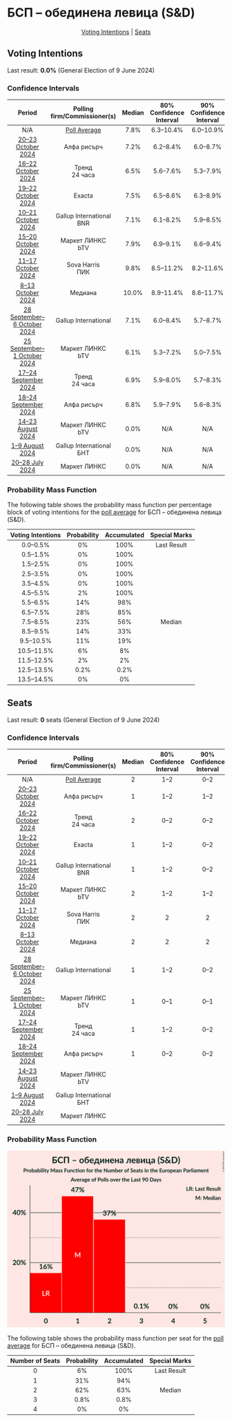 # БСП – обединена левица (S&D)

<p align="center"><a href="#voting-intentions">Voting Intentions</a> | <a href="#seats">Seats</a></p>

## Voting Intentions

Last result: **0.0%** (General Election of 9 June 2024)

### Confidence Intervals

| Period     | Polling firm/Commissioner(s) | Median | 80% Confidence Interval | 90% Confidence Interval | 95% Confidence Interval | 99% Confidence Interval |
|:----------:|:----------------:|:-----------:|:-----------------------:|:-----------------------:|:-----------------------:|:-----------------------:|
| N/A | [Poll Average](average.html) | 7.8% | 6.3–10.4% | 6.0–10.9% | 5.7–11.4% | 5.2–12.2% |
| [20–23 October 2024](2024-10-23-Алфарисърч.html) | Алфа рисърч | 7.2% | 6.2–8.4% | 6.0–8.7% | 5.7–9.0% | 5.3–9.6% |
| [16–22 October 2024](2024-10-22-Тренд.html) | Тренд <br> 24 часа | 6.5% | 5.6–7.6% | 5.3–7.9% | 5.1–8.2% | 4.7–8.7% |
| [19–22 October 2024](2024-10-22-Exacta.html) | Exacta | 7.5% | 6.5–8.6% | 6.3–8.9% | 6.1–9.2% | 5.6–9.8% |
| [10–21 October 2024](2024-10-21-GallupInternational.html) | Gallup International <br> BNR | 7.1% | 6.1–8.2% | 5.9–8.5% | 5.6–8.8% | 5.2–9.4% |
| [15–20 October 2024](2024-10-20-МаркетЛИНКС.html) | Маркет ЛИНКС <br> bTV | 7.9% | 6.9–9.1% | 6.6–9.4% | 6.4–9.7% | 5.9–10.3% |
| [11–17 October 2024](2024-10-17-SovaHarris.html) | Sova Harris <br> ПИК | 9.8% | 8.5–11.2% | 8.2–11.6% | 7.9–12.0% | 7.3–12.8% |
| [8–13 October 2024](2024-10-13-Медиана.html) | Медиана | 10.0% | 8.9–11.4% | 8.6–11.7% | 8.3–12.1% | 7.8–12.7% |
| [28 September–6 October 2024](2024-10-06-GallupInternational.html) | Gallup International | 7.1% | 6.0–8.4% | 5.7–8.7% | 5.5–9.1% | 5.0–9.7% |
| [25 September–1 October 2024](2024-10-01-МаркетЛИНКС.html) | Маркет ЛИНКС <br> bTV | 6.1% | 5.3–7.2% | 5.0–7.5% | 4.8–7.8% | 4.4–8.3% |
| [17–24 September 2024](2024-09-24-Тренд.html) | Тренд <br> 24 часа | 6.9% | 5.9–8.0% | 5.7–8.3% | 5.5–8.6% | 5.1–9.2% |
| [18–24 September 2024](2024-09-24-Алфарисърч.html) | Алфа рисърч | 6.8% | 5.9–7.9% | 5.6–8.3% | 5.4–8.5% | 5.0–9.1% |
| [14–23 August 2024](2024-08-23-МаркетЛИНКС.html) | Маркет ЛИНКС <br> bTV | 0.0% | N/A | N/A | N/A | N/A |
| [1–9 August 2024](2024-08-09-GallupInternational.html) | Gallup International <br> БНТ | 0.0% | N/A | N/A | N/A | N/A |
| [20–28 July 2024](2024-07-28-МаркетЛИНКС.html) | Маркет ЛИНКС | 0.0% | N/A | N/A | N/A | N/A |

### Probability Mass Function

The following table shows the probability mass function per percentage block of voting intentions for the [poll average](average.html) for БСП – обединена левица (S&D).

| Voting Intentions | Probability | Accumulated | Special Marks |
|:-----------------:|:-----------:|:-----------:|:-------------:|
| 0.0–0.5% | 0% | 100% | Last Result |
| 0.5–1.5% | 0% | 100% |  |
| 1.5–2.5% | 0% | 100% |  |
| 2.5–3.5% | 0% | 100% |  |
| 3.5–4.5% | 0% | 100% |  |
| 4.5–5.5% | 2% | 100% |  |
| 5.5–6.5% | 14% | 98% |  |
| 6.5–7.5% | 28% | 85% |  |
| 7.5–8.5% | 23% | 56% | Median |
| 8.5–9.5% | 14% | 33% |  |
| 9.5–10.5% | 11% | 19% |  |
| 10.5–11.5% | 6% | 8% |  |
| 11.5–12.5% | 2% | 2% |  |
| 12.5–13.5% | 0.2% | 0.2% |  |
| 13.5–14.5% | 0% | 0% |  |


## Seats

Last result: **0** seats (General Election of 9 June 2024)

### Confidence Intervals

| Period     | Polling firm/Commissioner(s) | Median | 80% Confidence Interval | 90% Confidence Interval | 95% Confidence Interval | 99% Confidence Interval |
|:----------:|:----------------:|:------:|:-----------------------:|:-----------------------:|:-----------------------:|:-----------------------:|
| N/A | [Poll Average](average.html) | 2 | 1–2 | 0–2 | 0–2 | 0–3 |
| [20–23 October 2024](2024-10-23-Алфарисърч.html) | Алфа рисърч | 1 | 1–2 | 1–2 | 0–2 | 0–2 |
| [16–22 October 2024](2024-10-22-Тренд.html) | Тренд <br> 24 часа | 2 | 0–2 | 0–2 | 0–2 | 0–2 |
| [19–22 October 2024](2024-10-22-Exacta.html) | Exacta | 1 | 1–2 | 0–2 | 0–2 | 0–2 |
| [10–21 October 2024](2024-10-21-GallupInternational.html) | Gallup International <br> BNR | 1 | 1–2 | 0–2 | 0–2 | 0–2 |
| [15–20 October 2024](2024-10-20-МаркетЛИНКС.html) | Маркет ЛИНКС <br> bTV | 2 | 1–2 | 1–2 | 1–2 | 1–2 |
| [11–17 October 2024](2024-10-17-SovaHarris.html) | Sova Harris <br> ПИК | 2 | 2 | 2 | 2–3 | 1–3 |
| [8–13 October 2024](2024-10-13-Медиана.html) | Медиана | 2 | 2 | 2 | 2 | 1–3 |
| [28 September–6 October 2024](2024-10-06-GallupInternational.html) | Gallup International | 1 | 1–2 | 0–2 | 0–2 | 0–2 |
| [25 September–1 October 2024](2024-10-01-МаркетЛИНКС.html) | Маркет ЛИНКС <br> bTV | 1 | 0–1 | 0–1 | 0–1 | 0–2 |
| [17–24 September 2024](2024-09-24-Тренд.html) | Тренд <br> 24 часа | 1 | 1–2 | 0–2 | 0–2 | 0–2 |
| [18–24 September 2024](2024-09-24-Алфарисърч.html) | Алфа рисърч | 1 | 0–2 | 0–2 | 0–2 | 0–2 |
| [14–23 August 2024](2024-08-23-МаркетЛИНКС.html) | Маркет ЛИНКС <br> bTV |  |  |  |  |  |
| [1–9 August 2024](2024-08-09-GallupInternational.html) | Gallup International <br> БНТ |  |  |  |  |  |
| [20–28 July 2024](2024-07-28-МаркетЛИНКС.html) | Маркет ЛИНКС |  |  |  |  |  |

### Probability Mass Function

![Graph with seats probability mass function not yet produced](average-seats-pmf-бсп–обединеналевицаsd.png "Seats Probability Mass Function")

The following table shows the probability mass function per seat for the [poll average](average.html) for БСП – обединена левица (S&D).

| Number of Seats | Probability | Accumulated | Special Marks |
|:---------------:|:-----------:|:-----------:|:-------------:|
| 0 | 6% | 100% | Last Result |
| 1 | 31% | 94% |  |
| 2 | 62% | 63% | Median |
| 3 | 0.8% | 0.8% |  |
| 4 | 0% | 0% |  |



